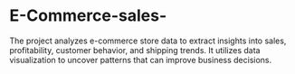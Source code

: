 # E-Commerce-sales-
The project analyzes e-commerce store data to extract insights into sales, profitability, customer behavior, and shipping trends. It utilizes data visualization to uncover patterns that can improve business decisions.
